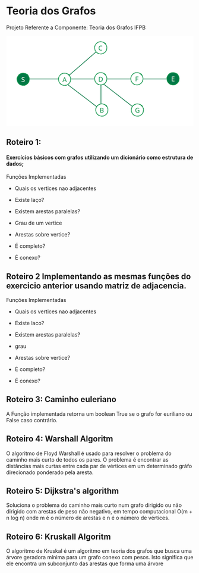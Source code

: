 # Teoria dos Grafos
Projeto Referente a Componente: Teoria dos Grafos IFPB

![Banana](https://github.com/rafaelfigueredog/Grafos/blob/master/grafo.gif)





## Roteiro 1:

#### Exercícios básicos com grafos utilizando um dicionário como estrutura de dados; 
  
  Funções Implementadas
  
  - Quais os vertices nao adjacentes 
 
  - Existe laço?
      
  - Existem arestas paralelas?
     
  - Grau de um vertice
  
  - Arestas sobre vertice?
    
  - É completo? 
  
  - É conexo?
  
## Roteiro 2 Implementando as mesmas funções do exercicio anterior usando matriz de adjacencia. 

  Funções Implementadas
  
  - Quais os vertices nao adjacentes 
 
  - Existe laco?
      
  - Existem arestas paralelas?
     
  - grau
  
  - Arestas sobre vertice?
    
  - É completo? 
  
  - É conexo?
  
  
 ## Roteiro 3: Caminho euleriano
 
A Função implementada retorna um boolean True se o grafo for euriliano ou False caso contrário. 
 
 ## Roteiro 4: Warshall Algoritm 
 
O algoritmo de Floyd Warshall é usado para resolver o problema do caminho mais curto de todos os pares. O problema é encontrar as distâncias mais curtas entre cada par de vértices em um determinado gráfo direcionado ponderado pela aresta.

 ## Roteiro 5: Dijkstra's algorithm 
 
Soluciona o problema do caminho mais curto num grafo dirigido ou não dirigido com arestas de peso não negativo, em tempo computacional O(m + n log n) onde m é o número de arestas e n é o número de vértices.

 ## Roteiro 6: Kruskall Algoritm 
 
O algoritmo de Kruskal é um algoritmo em teoria dos grafos que busca uma árvore geradora mínima para um grafo conexo com pesos. Isto significa que ele encontra um subconjunto das arestas que forma uma árvore
